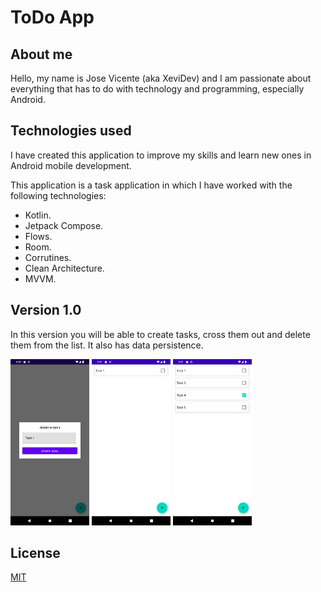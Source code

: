 # ToDo App

## About me

Hello, my name is Jose Vicente (aka XeviDev) and I am passionate about everything that has to do
with technology and programming, especially Android.

## Technologies used

I have created this application to improve my skills and learn new ones in Android mobile
development.

This application is a task application in which I have worked with the following technologies:

- Kotlin.
- Jetpack Compose.
- Flows.
- Room.
- Corrutines.
- Clean Architecture.
- MVVM.

## Version 1.0

In this version you will be able to create tasks, cross them out and delete them from the list. It
also has data persistence.

<p float="center">
    <img src="img_versions/v1.0_1.png?raw=true"  width="25%" height="25%">
    <img src="img_versions/v1.0_2.png?raw=true"  width="25%" height="25%">
    <img src="img_versions/v1.0_3.png?raw=true"  width="25%" height="25%">
</p>

## License

[MIT](https://choosealicense.com/licenses/mit/)